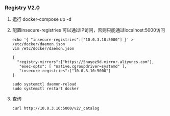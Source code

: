### Registry V2.0
1. 运行 docker-compose up -d

1. 配置insecure-registries 可以通过IP访问，否则只能通过localhost:5000访问
    ```shell script
    echo '{ "insecure-registries":["10.0.3.10:5000"] }' > /etc/docker/daemon.json
   vim /etc/docker/daemon.json
   
   {
      "registry-mirrors":["https://5nuyoz9d.mirror.aliyuncs.com"],
       "exec-opts": [ "native.cgroupdriver=systemd" ],
       "insecure-registries":["10.0.3.10:5000"]
   }

    sudo systemctl daemon-reload
    sudo systemctl restart docker
    ```
3. 查询
    ```shell script
    curl http://10.0.3.10:5000/v2/_catalog
    ```




